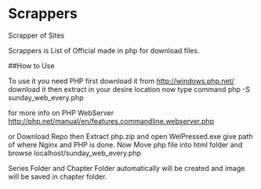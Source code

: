 # Scrappers
Scrapper of Sites

Scrappers is List of Official made in php for download files.

##How to Use

To use it you need PHP first download it from http://windows.php.net/ download it then extract in your desire location now type command php -S sunday_web_every.php

for more info on PHP WebServer http://php.net/manual/en/features.commandline.webserver.php

or Download Repo then Extract php.zip and open WelPressed.exe give path of where Nginx and PHP is done. Now Move php file into html folder and browse localhost/sunday_web_every.php

Series Folder and Chapter Folder automatically will be created and image will be saved in chapter folder.

